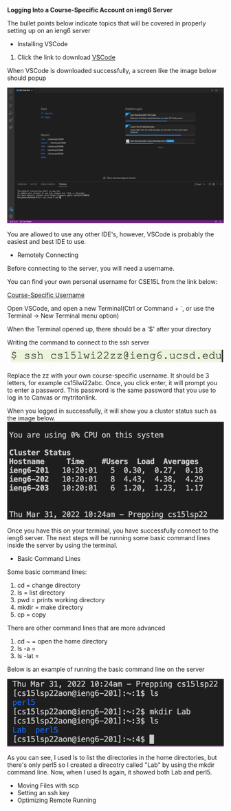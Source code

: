 **Logging Into a Course-Specific Account on ieng6 Server**

The bullet points below indicate topics that will be covered in properly setting up on an ieng6 server
* Installing VSCode

1. Click the link to download [VSCode](https://code.visualstudio.com/)

When VSCode is downloaded successfully, a screen like the image below should popup

![VSCode Homepage](VSCodeHomepage.png)


You are allowed to use any other IDE's, however, VSCode is probably the easiest and best IDE to use.
* Remotely Connecting

Before connecting to the server, you will need a username.

You can find your own personal username for CSE15L from the link below:

[Course-Specific Username](https://sdacs.ucsd.edu/~icc/index.php)

Open VSCode, and open a new Terminal(Ctrl or Command + `, or use the Terminal → New Terminal menu option)

When the Terminal opened up, there should be a '$' after your directory

Writing the command to connect to the ssh server
![ssh](ssh.png)

Replace the zz with your own course-specific username. It should be 3 letters, for example cs15lwi22abc. Once, you click enter, it will prompt you to enter a password. This password is the same password that you use to log in to Canvas or mytritonlink.

When you logged in successfully, it will show you a cluster status such as the image below.
![Terminal](TerminalLogIn.png)

Once you have this on your terminal, you have successfully connect to the ieng6 server. The next steps will be running some basic command lines inside the server by using the terminal.
* Basic Command Lines

Some basic command lines:

1. cd = change directory
2. ls = list directory
3. pwd = prints working directory
4. mkdir = make directory
5. cp = copy

There are other command lines that are more advanced
1. cd ~ = open the home directory
2. ls -a =
3. ls -lat =

Below is an example of running the basic command line on the server

![basicCommand](BasicCommand.png)

As you can see, I used ls to list the directories in the home directories, but there's only perl5 so I created a direcotry called "Lab" by using the mkdir command line. Now, when I used ls again, it showed both Lab and perl5.

* Moving Files with scp
* Setting an ssh key
* Optimizing Remote Running